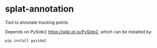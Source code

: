 # splat-annotation
Tool to annotate tracking points

Depends on PySide2 https://wiki.qt.io/PySide2, which can be installed by:

```pip install pyside2```

